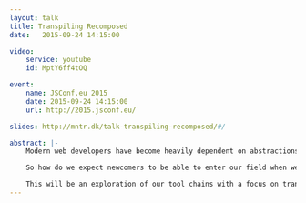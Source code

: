 ```yaml
---
layout: talk
title: Transpiling Recomposed
date:   2015-09-24 14:15:00

video:
    service: youtube
    id: MptY6ff4tOQ

event:
    name: JSConf.eu 2015
    date: 2015-09-24 14:15:00
    url: http://2015.jsconf.eu/

slides: http://mntr.dk/talk-transpiling-recomposed/#/

abstract: |-
    Modern web developers have become heavily dependent on abstractions like jade, sass or ES6. These are powerful tools, but to themselves require new abstractions, wrappers and runners. The rate at which new tools, workflows and even languages are appearing is staggering. Each iteration adds more complexity and less interoperability.

    So how do we expect newcomers to be able to enter our field when we can hardly keep up ourself?

    This will be an exploration of our tool chains with a focus on transpilers. The mission: To identify moving parts, recompose and simplify for the good of the current and future generation of developers.
---
```

